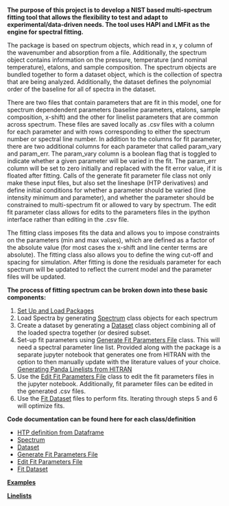 **The purpose of this project is to develop a NIST based multi-spectrum fitting tool that allows the flexibility to test and adapt to experimental/data-driven needs.  The tool uses HAPI and LMFit as the engine for spectral fitting.**  

The package is based on spectrum objects, which read in x, y column of the wavenumber and absorption from a file.  Additionally, the spectrum object contains information on the pressure, temperature (and nominal temperature), etalons, and sample composition.  The spectrum objects are bundled together to form a dataset object, which is the collection of spectra that are being analyzed.  Additionally, the dataset defines the polynomial order of the baseline for all of spectra in the dataset.  

There are two files that contain parameters that are fit in this model, one for spectrum dependendent parameters (baseline parameters, etalons, sample composition, x-shift) and the other for linelist parameters that are common across spectrum.  These files are saved locally as .csv files with a column for each parameter and with rows corresponding to either the spectrum number or spectral line number.  In addition to the columns for fit parameter, there are two additional columns for each parameter that called param_vary and param_err.  The param_vary column is a boolean flag that is toggled to indicate whether a given parameter will be varied in the fit.  The param_err column will be set to zero initially and replaced with the fit error value, if it is floated after fitting.  Calls of the generate fit parameter file class not only make these input files, but also set the lineshape (HTP derivatives) and define initial conditions for 
whether a parameter should be varied (line intensity minimum and parameter), and whether the parameter should be constrained to multi-spectrum fit or allowed to vary by spectrum.  The edit fit parameter class allows for edits to the parameters files in the ipython interface rather than editing in the .csv file. 

The fitting class imposes fits the data and allows you to impose constraints on the parameters (min and max values), which are defined as a factor of the absolute value (for most cases the x-shift and line center terms are absolute).  The fitting class also allows you to define the wing cut-off and spacing for simulation.  After fitting is done the residuals parameter for each spectrum will be updated to reflect the current model and the parameter files will be updated.  

**The process of fitting spectrum can be broken down into these basic components:**
1.  [Set Up and Load Packages](https://gitlab.nist.gov/gitlab/ema3/HAPI-spectral-fitting/wikis/Set-Up-and-Load-Packages)
2.  Load Spectra by generating [Spectrum](https://gitlab.nist.gov/gitlab/ema3/HAPI-spectral-fitting/wikis/Spectrum) class objects for each spectrum
3.  Create a dataset by generating a [Dataset](https://gitlab.nist.gov/gitlab/ema3/HAPI-spectral-fitting/wikis/Dataset) class object combining all of the loaded spectra together (or desired subset.
4.  Set-up fit parameters using [Generate Fit Parameters File](https://gitlab.nist.gov/gitlab/ema3/HAPI-spectral-fitting/wikis/Generate-Fit-Parameters-File) class.  This will need a spectral parameter line list.  Provided along with the package is a separate jupyter notebook that generates one from HITRAN with the option to then manually update with the literature values of your choice.  [Generating Panda Linelists from HITRAN](https://gitlab.nist.gov/gitlab/ema3/HAPI-spectral-fitting/wikis/Generating-Pandas-Linelists)
5.  Use the [Edit Fit Parameters File](https://gitlab.nist.gov/gitlab/ema3/HAPI-spectral-fitting/wikis/Edit-Fit-Parameters-File) class to edit the fit parameters files in the jupyter notebook.  Additionally, fit parameter files can be edited in the generated .csv files.
6.  Use the [Fit Dataset](https://gitlab.nist.gov/gitlab/ema3/HAPI-spectral-fitting/wikis/Fit-Dataset) files to perform fits.  Iterating through steps 5 and 6 will optimize fits.  


**Code documentation can be found here for each class/definition**
*  [HTP definition from Dataframe](https://gitlab.nist.gov/gitlab/ema3/HAPI-spectral-fitting/wikis/HTP-definition-from-Dataframe)
*  [Spectrum](https://gitlab.nist.gov/gitlab/ema3/HAPI-spectral-fitting/wikis/Spectrum)
*  [Dataset](https://gitlab.nist.gov/gitlab/ema3/HAPI-spectral-fitting/wikis/Dataset)
*  [Generate Fit Parameters File](https://gitlab.nist.gov/gitlab/ema3/HAPI-spectral-fitting/wikis/Generate-Fit-Parameters-File)
*  [Edit Fit Parameters File](https://gitlab.nist.gov/gitlab/ema3/HAPI-spectral-fitting/wikis/Edit-Fit-Parameters-File)
*  [Fit Dataset](https://gitlab.nist.gov/gitlab/ema3/HAPI-spectral-fitting/wikis/Fit-Dataset)

[**Examples**](https://gitlab.nist.gov/gitlab/ema3/HAPI-spectral-fitting/tree/master/From%20DataFrame/Examples)


[**Linelists**](https://gitlab.nist.gov/gitlab/ema3/HAPI-spectral-fitting/tree/master/From%20DataFrame/Linelists)

